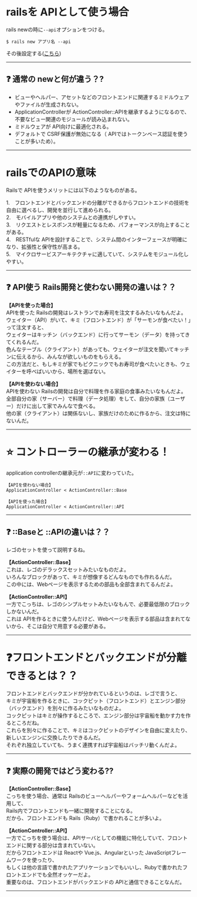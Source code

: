 # railsを APIとして使う場合
rails newの時に`--api`オプションをつける。
~~~
$ rails new アプリ名 --api
~~~
その後設定する([こちら](https://github.com/Tarara33/TIL/blob/main/Rails/Gem/rack-cors.md))
***

## ❓ 通常の newと何が違う？?
- ビューやヘルパー、アセットなどのフロントエンドに関連するミドルウェアやファイルが生成されない。  
- ApplicationControllerが ActionController::APIを継承するようになるので、不要なビュー関連のモジュールが読み込まれない。
- ミドルウェアが API向けに最適化される。
- デフォルトで CSRF保護が無効になる（ APIではトークンベース認証を使うことが多いため）。
***

# railsでのAPIの意味
Railsで APIを使うメリットには以下のようなものがある。

1.　フロントエンドとバックエンドの分離ができるからフロントエンドの技術を自由に選べるし、開発を並行して進められる。  
2.　モバイルアプリや他のシステムとの連携がしやすい。  
3.　リクエストとレスポンスが軽量になるため、パフォーマンスが向上することがある。  
4.　RESTfulな APIを設計することで、システム間のインターフェースが明確になり、拡張性と保守性が高まる。  
5.　マイクロサービスアーキテクチャに適していて、システムをモジュール化しやすい。  
***

## ❓ API使う Rails開発と使わない開発の違いは？？
**【APIを使った場合】**    
APIを使った Railsの開発はレストランでお寿司を注文するみたいなもんだよ。  
ウェイター（API）がいて、キミ（フロントエンド）が「サーモンが食べたい！」って注文すると、  
ウェイターはキッチン（バックエンド）に行ってサーモン（データ）を持ってきてくれるんだ。  
色んなテーブル（クライアント）があっても、ウェイターが注文を聞いてキッチンに伝えるから、みんなが欲しいものをもらえる。  
この方法だと、もしキミが家でもピクニックでもお寿司が食べたいときも、ウェイターを呼べばいいから、場所を選ばない。

**【APIを使わない場合】**  
APIを使わない Railsの開発は自分で料理を作る家庭の食事みたいなもんだよ。  
全部自分の家（サーバー）で料理（データ処理）をして、自分の家族（ユーザー）だけに出して家でみんなで食べる。   
他の家（クライアント）は関係ないし、家族だけのために作るから、注文は特にないんだ。
***

# ⭐️ コントローラーの継承が変わる！
application controllerの継承元が`::API`に変わっていた。
~~~
【APIを使わない場合】
ApplicationController < ActionController::Base

【APIを使った場合】
ApplicationController < ActionController::API
~~~
***

## ❓ ::Baseと ::APIの違いは？？
レゴのセットを使って説明するね。

**【ActionController::Base】**   
これは、レゴのデラックスセットみたいなものだよ。  
いろんなブロックがあって、キミが想像するどんなものでも作れるんだ。  
この中には、Webページを表示するための部品も全部含まれてるんだよ。

**【ActionController::API】**   
一方でこっちは、レゴのシンプルセットみたいなもんで、必要最低限のブロックしかないんだ。  
これは APIを作るときに使うんだけど、Webページを表示する部品は含まれてないから、そこは自分で用意する必要がある。
***

# ❓フロントエンドとバックエンドが分離できるとは？？
フロントエンドとバックエンドが分かれているというのは、レゴで言うと、  
キミが宇宙船を作るときに、コックピット（フロントエンド）とエンジン部分（バックエンド）を別々に作るみたいなものだよ。  
コックピットはキミが操作するところで、エンジン部分は宇宙船を動かす力を作るところだね。  
これらを別々に作ることで、キミはコックピットのデザインを自由に変えたり、新しいエンジンに交換したりできるんだ。  
それぞれ独立していても、うまく連携すれば宇宙船はバッチリ動くんだよ。
***

## ❓ 実際の開発ではどう変わる??
**【ActionController::Base】**   
こっちを使う場合、通常は Railsのビューヘルパーやフォームヘルパーなどを活用して、  
Rails内でフロントエンドも一緒に開発することになる。    
だから、フロントエンドも Rails（Ruby）で書かれることが多いよ。

**【ActionController::API】**   
一方でこっちを使う場合は、APIサーバとしての機能に特化していて、フロントエンドに関する部分は含まれていない。    
だからフロントエンドは Reactや Vue.js、Angularといった JavaScriptフレームワークを使ったり、  
もしくは他の言語で書かれたアプリケーションでもいいし、Rubyで書かれたフロントエンドでも全然オッケーだよ。  
重要なのは、フロントエンドがバックエンドの APIと通信できることなんだ。
***
